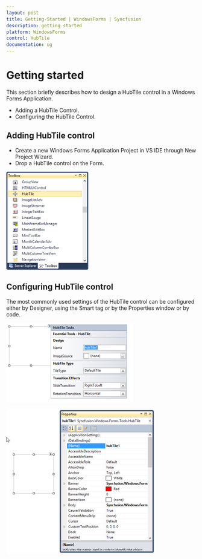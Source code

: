 ```yaml
---
layout: post
title: Getting-Started | WindowsForms | Syncfusion
description: getting started
platform: WindowsForms
control: HubTile
documentation: ug
---
```

# Getting started

This section briefly describes how to design a HubTile control in a Windows Forms Application.

* Adding a HubTile Control.
* Configuring the HubTile Control.

## Adding HubTile control

* Create a new Windows Forms Application Project in VS IDE through New Project Wizard.
* Drop a HubTile control on the Form.

 ![](Adding-hubtile-control_images/Adding-hubtile-control_img1.png)
 


## Configuring HubTile control

The most commonly used settings of the HubTile control can be configured either by Designer, using the Smart tag or by the Properties window or by code.


![](Configuring-hubtile-control_images/Configuring-hubtile-control_img1.png)
 



 ![](Configuring-hubtile-control_images/Configuring-hubtile-control_img2.png) 
